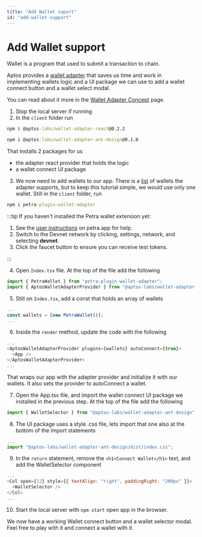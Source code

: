 ```yaml
---
title: "Add Wallet suport"
id: "add-wallet-support"
---
```


# Add Wallet support

Wallet is a program that used to submit a transaction to chain.

Aptos provides a [wallet adapter](https://github.com/aptos-labs/aptos-wallet-adapter) that saves us time and work in implementing wallets logic and a UI package we can use to add a wallet connect button and a wallet select modal.

You can read about it more in the [Wallet Adapter Concept](../../concepts/wallet-adapter-concept) page.

1. Stop the local server if running
2. In the `client` folder run

```cmd
npm i @aptos-labs/wallet-adapter-react@0.2.2
```

```cmd
npm i @aptos-labs/wallet-adapter-ant-design@0.1.0
```

That installs 2 packages for us

- the adapter react provider that holds the logic
- a wallet connect UI package

3. We now need to add wallets to our app. There is a [list](https://github.com/aptos-labs/aptos-wallet-adapter#supported-wallet-packages) of wallets the adapter supports, but to keep this tutorial simple, we would use only one wallet.
   Still in the `client` folder, run

```cmd
npm i petra-plugin-wallet-adapter
```

:::tip
If you haven't installed the Petra wallet extension yet:

1. See the [user instructions](https://petra.app/docs/use) on petra.app for help.
2. Switch to the Devnet network by clicking, settings, network, and selecting **devnet**.
3. Click the faucet button to ensure you can receive test tokens.

:::

4. Open `Index.tsx` file. At the top of the file add the following

```js
import { PetraWallet } from "petra-plugin-wallet-adapter";
import { AptosWalletAdapterProvider } from "@aptos-labs/wallet-adapter-react";
```

5. Still on `Index.tsx`, add a const that holds an array of wallets

```js
...
const wallets = [new PetraWallet()];
...
```

6. Inside the `render` method, update the code with the following

```js
...
<AptosWalletAdapterProvider plugins={wallets} autoConnect={true}>
  <App />
</AptosWalletAdapterProvider>
...
```

That wraps our app with the adapter provider and initialize it with our wallets. It also sets the provider to autoConnect a wallet.

7. Open the App.tsx file, and import the wallet connect UI package we installed in the previous step. At the top of the file add the following

```js
import { WalletSelector } from "@aptos-labs/wallet-adapter-ant-design";
```

8. The UI package uses a style .css file, lets import that one also at the bottom of the import statements

```js
...
import "@aptos-labs/wallet-adapter-ant-design/dist/index.css";
```

9. In the `return` statement, remove the `<h1>Connect Wallet</h1>` text, and add the WalletSelector component

```js
...
<Col span={12} style={{ textAlign: "right", paddingRight: "200px" }}>
  <WalletSelector />
</Col>
...
```

10. Start the local server with `npm start` open app in the browser.

We now have a working Wallet connect button and a wallet selector modal. Feel free to play with it and connect a wallet with it.
